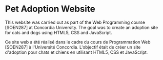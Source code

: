 # Pet Adoption Website

This website was carried out as part of the Web Programming course [SOEN287] at Concordia University. The goal was to create an adoption site for cats and dogs using HTML5, CSS and JavaScript.


Ce site web a été réalisé dans le cadre du cours de Programmation Web [SOEN287] à l'Université Concordia. L'objectif était de créer un site d'adoption pour chats et chiens en utilisant HTML5, CSS et JavaScript.
